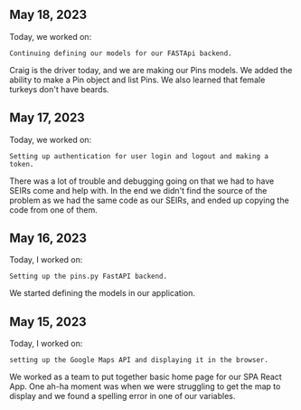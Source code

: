 ##  May 18, 2023

Today, we worked on:

    Continuing defining our models for our FASTApi backend.

Craig is the driver today, and we are making our Pins models. We added the ability to make a Pin object and list Pins. We also learned that female turkeys don't have beards.


## May 17, 2023

Today, we worked on:

    Setting up authentication for user login and logout and making a token.

There was a lot of trouble and debugging going on that we had to have SEIRs come and help with. In the end we didn't find the source of the problem as we had the same code as our SEIRs, and ended up copying the code from one of them.

## May 16, 2023

Today, I worked on:

    Setting up the pins.py FastAPI backend. 

We started defining the models in our application.

## May 15, 2023

Today, I worked on: 

    setting up the Google Maps API and displaying it in the browser.

We worked as a team to put together basic home page for our SPA React App. One ah-ha moment was when we were struggling to get  the map to display and we found a spelling error in one of our variables.